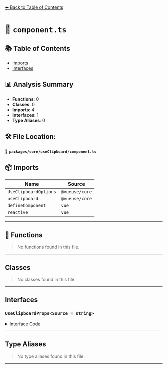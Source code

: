 [⬅️ Back to Table of Contents](../../../index.md)

# 📄 `component.ts`

## 📚 Table of Contents

- [Imports](#imports)
- [Interfaces](#interfaces)

## 📊 Analysis Summary

- **Functions**: 0
- **Classes**: 0
- **Imports**: 4
- **Interfaces**: 1
- **Type Aliases**: 0

## 🛠️ File Location:
📂 **`packages/core/useClipboard/component.ts`**

## 📦 Imports

| Name | Source |
|------|--------|
| `UseClipboardOptions` | `@vueuse/core` |
| `useClipboard` | `@vueuse/core` |
| `defineComponent` | `vue` |
| `reactive` | `vue` |


---

## 🔧 Functions

> No functions found in this file.


---

## Classes

> No classes found in this file.


---

## Interfaces

### `UseClipboardProps<Source = string>`

<details><summary>Interface Code</summary>

```ts
interface UseClipboardProps<Source = string> extends UseClipboardOptions<Source> {}
```
</details>


---

## Type Aliases

> No type aliases found in this file.


---